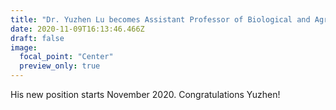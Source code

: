 ```yaml
---
title: "Dr. Yuzhen Lu becomes Assistant Professor of Biological and Agricultural Engineering at Mississippi State"
date: 2020-11-09T16:13:46.466Z
draft: false
image:
  focal_point: "Center"
  preview_only: true
---
```

His new position starts November 2020. Congratulations Yuzhen!
